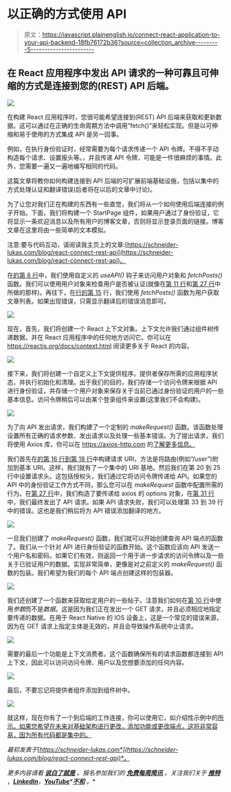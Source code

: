 # 以正确的方式使用 API

> 原文：<https://javascript.plainenglish.io/connect-react-application-to-your-api-backend-18fb76172b36?source=collection_archive---------5----------------------->

## 在 React 应用程序中发出 API 请求的一种可靠且可伸缩的方式是连接到您的(REST) API 后端。

![](img/d6c15be2c24a489ad3b101bca582b9db.png)

在构建 React 应用程序时，您很可能希望连接到(REST) API 后端来获取和更新数据。这可以通过在正确的生命周期方法中调用“fetch()”来轻松实现。但是以可伸缩和易于使用的方式集成 API 是另一回事。

例如，在执行身份验证时，经常需要为每个请求传递一个 API 令牌。不得不手动构造每个请求、设置报头等。，并且传递 API 令牌，可能是一件很麻烦的事情。此外，您需要一遍又一遍地编写相同的代码。

这篇文章将教你如何构建连接到 API 后端的可扩展前端基础设施，包括以集中的方式处理认证和翻译错误(后者将在以后的文章中讨论)。

为了让您对我们正在构建的东西有一些直觉，我们将从一个如何使用后端连接的例子开始。下面，我们将构建一个 StartPage 组件，如果用户通过了身份验证，它将显示一条欢迎消息以及所有用户的博客文章，否则将显示登录页面的链接。博客文章在这里将由一些简单的文本模拟。

注意:要与代码互动，请阅读我主页上的文章:[https://schneider-lukas.com/blog/react-connect-rest-api](https://schneider-lukas.com/blog/react-connect-rest-api)。

在[的第 8 行](https://schneider-lukas.com/blog/react-connect-rest-api#code-intro.8)中，我们使用自定义的 *useAPI()* 钩子来访问用户对象和 *fetchPosts()* 函数。我们可以使用用户对象来检查用户是否被认证(就像在[第 11 行](https://schneider-lukas.com/blog/react-connect-rest-api#code-intro.11)和[第 27 行](https://schneider-lukas.com/blog/react-connect-rest-api#code-intro.27)中所做的那样)。再往下，在[行的第 15](https://schneider-lukas.com/blog/react-connect-rest-api#code-intro.15) 行，我们使用 *fetchPosts()* 函数为用户获取文章列表。如果出现错误，只需显示翻译后的错误消息即可。

![](img/89e9e2e338b11747bec8d6d88c7abab7.png)

现在，首先，我们将创建一个 React 上下文对象。上下文允许我们通过组件树传递数据，并在 React 应用程序中的任何地方访问它。你可以在 https://reactjs.org/docs/context.html 阅读更多关于 React 的内容。

![](img/01277e970375d57f8c0d179050219b7f.png)

接下来，我们将创建一个自定义上下文提供程序。提供者保存所需的应用程序状态，并执行初始化和清理。出于我们的目的，我们存储一个访问令牌来根据 API 进行身份验证，并存储一个用户对象来保存关于当前已通过身份验证的用户的一些基本信息。访问令牌稍后可以由某个登录组件来设置(这里我们不会构建)。

![](img/dcfa03b3efaa54b072e1f2afab12b474.png)

为了向 API 发出请求，我们构建了一个定制的 *makeRequest()* 函数。该函数处理设置所有正确的请求参数、发出请求以及处理一些基本错误。为了提出请求，我们将使用 Axios 库，你可以在 https://axios-http.com 的[了解更多信息。](https://axios-http.com)

我们首先在[的第 16 行到第 18 行](https://schneider-lukas.com/blog/react-connect-rest-api#code-makeRequest.16-18)中构建请求 URI，方法是将路由(例如“/user”)附加到基本 URI。这样，我们就有了一个集中的 URI 基地。然后我们在第 20 到 25 行中设置请求头。这包括授权头，我们通过它将访问令牌传递给 API。如果您的 API 中的身份验证工作方式不同，那么您可以在 *makeRequest* 函数中配置所需的行为。在[第 27 行](https://schneider-lukas.com/blog/react-connect-rest-api#code-makeRequest.27)中，我们构造了要传递给 axios 的 options 对象，在[第 31 行](https://schneider-lukas.com/blog/react-connect-rest-api#code-makeRequest.31)中，我们最终发出了 API 请求。如果 API 请求失败，我们可以处理第 33 到 39 行中的错误。这也是我们稍后将为 API 错误添加翻译的地方。

![](img/c1558b24e7c501e5f51e8a9ebb9bb10b.png)

一旦我们创建了 *makeRequest()* 函数，我们就可以开始创建查询 API 端点的函数了。我们从一个针对 API 进行身份验证的函数开始。这个函数应该向 API 发送一个用户名和密码，如果它们有效，则返回一个用于进一步请求的访问令牌以及一些关于已验证用户的数据。实现非常简单，更像是对之前定义的 *makeRequest()* 函数的包装。我们希望为我们的每个 API 端点创建这样的包装器。

![](img/56592f4d77c32c49f0e8832a178b26d5.png)

我们还创建了一个函数来获取给定用户的一些帖子。注意我们如何在[第 10 行](https://schneider-lukas.com/blog/react-connect-rest-api#code-fetchPosts.10)中使用*参数*而不是*数据*。这是因为我们正在发出一个 GET 请求，并且必须相应地指定要传递的数据。在用于 React Native 的 IOS 设备上，这是一个常见的错误来源，因为在 GET 请求上指定主体是无效的，并且会导致操作系统中止请求。

![](img/4afc92b908f7bca6f87fb1121bbd0f51.png)

需要的最后一个功能是上下文消费者。这个函数确保所有的请求函数都连接到 API 上下文，因此可以访问访问令牌、用户以及您想要添加的任何内容。

![](img/9680cd945301950dd038c73787a5deeb.png)

最后，不要忘记将提供者组件添加到组件树中。

![](img/73f2a840d23dd31689b70f6d4bdfb6f8.png)

就这样，现在你有了一个到后端的工作连接，你可以使用它，如介绍性示例中的[所示。如果您希望在未来对基础架构进行更改，添加功能或更改端点，这将非常容易，因为所有代码都是集中的。](https://schneider-lukas.com/blog/react-connect-rest-api#code-intro)

*最初发表于*[*https://schneider-lukas.com*](https://schneider-lukas.com/blog/react-connect-rest-api)*。*

*更多内容请看* [***说白了就是***](https://plainenglish.io/) *。报名参加我们的* [***免费每周简讯***](http://newsletter.plainenglish.io/) *。关注我们关于* [***推特***](https://twitter.com/inPlainEngHQ) ，[***LinkedIn***](https://www.linkedin.com/company/inplainenglish/)*，*[***YouTube***](https://www.youtube.com/channel/UCtipWUghju290NWcn8jhyAw)*[***不和***](https://discord.gg/GtDtUAvyhW) *。**